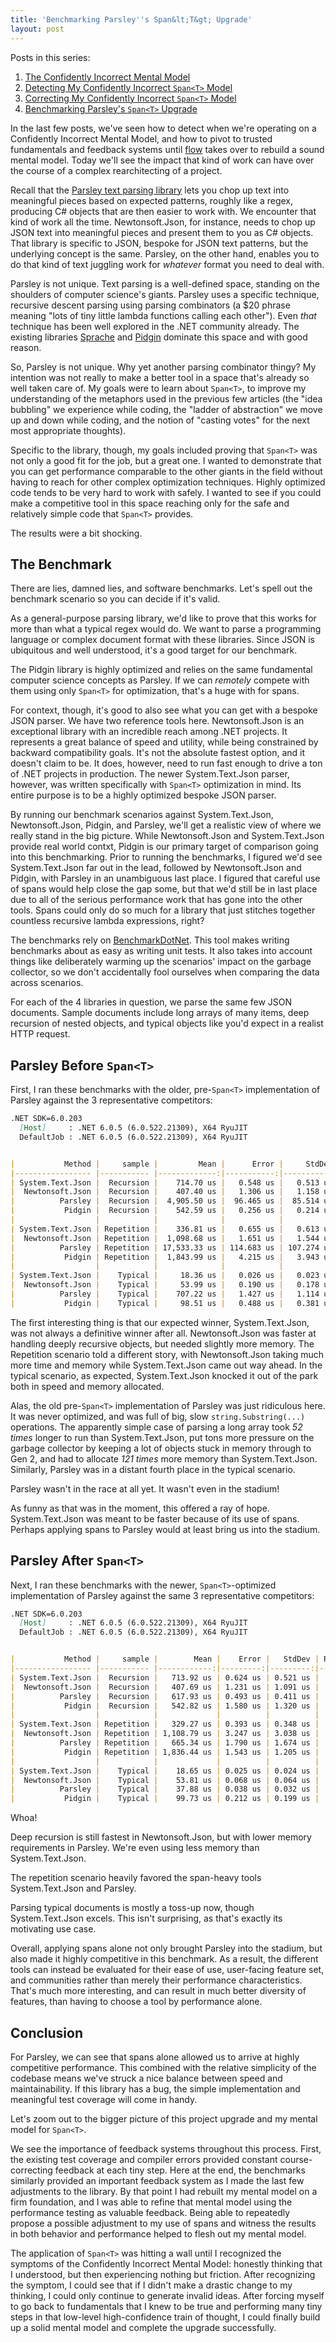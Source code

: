 ```yaml
---
title: 'Benchmarking Parsley''s Span&lt;T&gt; Upgrade'
layout: post
---
```

Posts in this series:

1. [The Confidently Incorrect Mental Model](https://patrick.lioi.net/2022/08/08/the-confidently-incorrect-mental-model/)
2. [Detecting My Confidently Incorrect `Span<T>` Model](https://patrick.lioi.net/2022/08/09/detecting-my-confidently-incorrect-span-t-model/)
3. [Correcting My Confidently Incorrect `Span<T>` Model](https://patrick.lioi.net/2022/08/10/correcting-my-confidently-incorrect-span-t-model/)
4. [Benchmarking Parsley's `Span<T>` Upgrade](https://patrick.lioi.net/2022/08/11/benchmarking-parsley-span-t-upgrade/)

In the last few posts, we've seen how to detect when we're operating on a Confidently Incorrect Mental Model, and how to pivot to trusted fundamentals and feedback systems until [flow](https://en.wikipedia.org/wiki/Flow_(psychology)) takes over to rebuild a sound mental model. Today we'll see the impact that kind of work can have over the course of a complex rearchitecting of a project.

Recall that the [Parsley text parsing library](https://github.com/plioi/parsley) lets you chop up text into meaningful pieces based on expected patterns, roughly like a regex, producing C# objects that are then easier to work with. We encounter that kind of work all the time. Newtonsoft.Json, for instance, needs to chop up JSON text into meaningful pieces and present them to you as C# objects. That library is specific to JSON, bespoke for JSON text patterns, but the underlying concept is the same. Parsley, on the other hand, enables you to do that kind of text juggling work for *whatever* format you need to deal with.

Parsley is not unique. Text parsing is a well-defined space, standing on the shoulders of computer science's giants. Parsley uses a specific technique, recursive descent parsing using parsing combinators (a $20 phrase meaning "lots of tiny little lambda functions calling each other"). Even *that* technique has been well explored in the .NET community already. The existing libraries [Sprache](https://github.com/sprache/Sprache) and [Pidgin](https://github.com/benjamin-hodgson/Pidgin) dominate this space and with good reason.

So, Parsley is not unique. Why yet another parsing combinator thingy? My intention was not really to make a better tool in a space that's already so well taken care of. My goals were to learn about `Span<T>`, to improve my understanding of the metaphors used in the previous few articles (the "idea bubbling" we experience while coding, the "ladder of abstraction" we move up and down while coding, and the notion of "casting votes" for the next most appropriate thoughts).

Specific to the library, though, my goals included proving that `Span<T>` was not only a good fit for the job, but a great one. I wanted to demonstrate that you can get performance comparable to the other giants in the field without having to reach for other complex optimization techniques. Highly optimized code tends to be very hard to work with safely. I wanted to see if you could make a competitive tool in this space reaching only for the safe and relatively simple code that `Span<T>` provides.

The results were a bit shocking.

## The Benchmark

There are lies, damned lies, and software benchmarks. Let's spell out the benchmark scenario so you can decide if it's valid.

As a general-purpose parsing library, we'd like to prove that this works for more than what a typical regex would do. We want to parse a programming language or complex document format with these libraries. Since JSON is ubiquitous and well understood, it's a good target for our benchmark.

The Pidgin library is highly optimized and relies on the same fundamental computer science concepts as Parsley. If we can *remotely* compete with them using only `Span<T>` for optimization, that's a huge with for spans.

For context, though, it's good to also see what you can get with a bespoke JSON parser. We have two reference tools here. Newtonsoft.Json is an exceptional library with an incredible reach among .NET projects. It represents a great balance of speed and utility, while being constrained by backward compatibility goals. It's not the absolute fastest option, and it doesn't claim to be. It does, however, need to run fast enough to drive a ton of .NET projects in production. The newer System.Text.Json parser, however, was written specifically with `Span<T>` optimization in mind. Its entire purpose is to be a highly optimized bespoke JSON parser.

By running our benchmark scenarios against System.Text.Json, Newtonsoft.Json, Pidgin, and Parsley, we'll get a realistic view of where we really stand in the big picture. While Newtonsoft.Json and System.Text.Json provide real world contxt, Pidgin is our primary target of comparison going into this benchmarking. Prior to running the benchmarks, I figured we'd see System.Text.Json far out in the lead, followed by Newtonsoft.Json and Pidgin, with Parsley in an unambiguous last place. I figured that careful use of spans would help close the gap some, but that we'd still be in last place due to all of the serious performance work that has gone into the other tools. Spans could only do so much for a library that just stitches together countless recursive lambda expressions, right?

The benchmarks rely on [BenchmarkDotNet](https://github.com/dotnet/BenchmarkDotNet). This tool makes writing benchmarks about as easy as writing unit tests. It also takes into account things like deliberately warming up the scenarios' impact on the garbage collector, so we don't accidentally fool ourselves when comparing the data across scenarios.

For each of the 4 libraries in question, we parse the same few JSON documents. Sample documents include long arrays of many items, deep recursion of nested objects, and typical objects like you'd expect in a realist HTTP request.


## Parsley Before `Span<T>`

First, I ran these benchmarks with the older, pre-`Span<T>` implementation of Parsley against the 3 representative competitors:

```md
.NET SDK=6.0.203
  [Host]     : .NET 6.0.5 (6.0.522.21309), X64 RyuJIT
  DefaultJob : .NET 6.0.5 (6.0.522.21309), X64 RyuJIT


|           Method |     sample |         Mean |      Error |     StdDev | Ratio | RatioSD |     Gen 0 |    Gen 1 |    Gen 2 | Allocated |
|----------------- |----------- |-------------:|-----------:|-----------:|------:|--------:|----------:|---------:|---------:|----------:|
| System.Text.Json |  Recursion |    714.70 us |   0.548 us |   0.513 us |  1.00 |    0.00 |   42.9688 |  41.0156 |  41.0156 |    145 KB |
|  Newtonsoft.Json |  Recursion |    407.40 us |   1.306 us |   1.158 us |  0.57 |    0.00 |   37.5977 |  12.2070 |        - |    181 KB |
|          Parsley |  Recursion |  4,905.50 us |  96.465 us |  85.514 us |  6.86 |    0.12 |  625.0000 | 359.3750 |  78.1250 |  3,286 KB |
|           Pidgin |  Recursion |    542.59 us |   0.256 us |   0.214 us |  0.76 |    0.00 |   55.6641 |   1.9531 |        - |    229 KB |
|                  |            |              |            |            |       |         |           |          |          |           |
| System.Text.Json | Repetition |    336.81 us |   0.655 us |   0.613 us |  1.00 |    0.00 |   24.9023 |   5.8594 |        - |    103 KB |
|  Newtonsoft.Json | Repetition |  1,098.68 us |   1.651 us |   1.544 us |  3.26 |    0.01 |  103.5156 |  50.7813 |        - |    641 KB |
|          Parsley | Repetition | 17,533.33 us | 114.683 us | 107.274 us | 52.06 |    0.32 | 2031.2500 | 718.7500 | 250.0000 | 12,500 KB |
|           Pidgin | Repetition |  1,843.99 us |   4.215 us |   3.943 us |  5.47 |    0.02 |   56.6406 |  25.3906 |        - |    311 KB |
|                  |            |              |            |            |       |         |           |          |          |           |
| System.Text.Json |    Typical |     18.36 us |   0.026 us |   0.023 us |  1.00 |    0.00 |    1.3733 |        - |        - |      6 KB |
|  Newtonsoft.Json |    Typical |     53.99 us |   0.190 us |   0.178 us |  2.94 |    0.01 |    9.7656 |   1.5259 |        - |     40 KB |
|          Parsley |    Typical |    707.22 us |   1.427 us |   1.114 us | 38.53 |    0.09 |  167.9688 |   0.9766 |        - |    689 KB |
|           Pidgin |    Typical |     98.51 us |   0.488 us |   0.381 us |  5.37 |    0.02 |    5.0049 |        - |        - |     21 KB |

```

The first interesting thing is that our expected winner, System.Text.Json, was not always a definitive winner after all. Newtonsoft.Json was faster at handling deeply recursive objects, but needed slightly more memory. The Repetition scenario told a different story, with Newtonsoft.Json taking much more time and memory while System.Text.Json came out way ahead. In the typical scenario, as expected, System.Text.Json knocked it out of the park both in speed and memory allocated.

Alas, the old pre-`Span<T>` implementation of Parsley was just ridiculous here. It was never optimized, and was full of big, slow `string.Substring(...)` operations. The apparently simple case of parsing a long array took *52 times* longer to run than System.Text.Json, put tons more pressure on the garbage collector by keeping a lot of objects stuck in memory through to Gen 2, and had to allocate *121 times* more memory than System.Text.Json. Similarly, Parsley was in a distant fourth place in the typical scenario.

Parsley wasn't in the race at all yet. It wasn't even in the stadium!

As funny as that was in the moment, this offered a ray of hope. System.Text.Json was meant to be faster because of its use of spans. Perhaps applying spans to Parsley would at least bring us into the stadium.


## Parsley After `Span<T>`

Next, I ran these benchmarks with the newer, `Span<T>`-optimized implementation of Parsley against the same 3 representative competitors:

```md
.NET SDK=6.0.203
  [Host]     : .NET 6.0.5 (6.0.522.21309), X64 RyuJIT
  DefaultJob : .NET 6.0.5 (6.0.522.21309), X64 RyuJIT


|           Method |     sample |        Mean |    Error |   StdDev | Ratio |    Gen 0 |   Gen 1 |   Gen 2 | Allocated |
|----------------- |----------- |------------:|---------:|---------:|------:|---------:|--------:|--------:|----------:|
| System.Text.Json |  Recursion |   713.92 us | 0.624 us | 0.521 us |  1.00 |  42.9688 | 41.0156 | 41.0156 |    145 KB |
|  Newtonsoft.Json |  Recursion |   407.69 us | 1.231 us | 1.091 us |  0.57 |  37.5977 | 12.6953 |       - |    181 KB |
|          Parsley |  Recursion |   617.93 us | 0.493 us | 0.411 us |  0.87 |  31.2500 |  0.9766 |       - |    131 KB |
|           Pidgin |  Recursion |   542.82 us | 1.580 us | 1.320 us |  0.76 |  55.6641 |  1.9531 |       - |    229 KB |
|                  |            |             |          |          |       |          |         |         |           |
| System.Text.Json | Repetition |   329.27 us | 0.393 us | 0.348 us |  1.00 |  24.9023 |  5.8594 |       - |    103 KB |
|  Newtonsoft.Json | Repetition | 1,108.79 us | 3.247 us | 3.038 us |  3.37 | 103.5156 | 50.7813 |       - |    641 KB |
|          Parsley | Repetition |   665.34 us | 1.790 us | 1.674 us |  2.02 |  58.5938 | 29.2969 |       - |    326 KB |
|           Pidgin | Repetition | 1,836.44 us | 1.543 us | 1.205 us |  5.58 |  54.6875 | 25.3906 |       - |    311 KB |
|                  |            |             |          |          |       |          |         |         |           |
| System.Text.Json |    Typical |    18.65 us | 0.025 us | 0.024 us |  1.00 |   1.3733 |       - |       - |      6 KB |
|  Newtonsoft.Json |    Typical |    53.81 us | 0.068 us | 0.064 us |  2.88 |   9.7656 |  1.1597 |       - |     40 KB |
|          Parsley |    Typical |    37.88 us | 0.038 us | 0.032 us |  2.03 |   5.6763 |  0.1221 |       - |     23 KB |
|           Pidgin |    Typical |    99.73 us | 0.212 us | 0.199 us |  5.35 |   5.0049 |       - |       - |     20 KB |
```

Whoa! 

Deep recursion is still fastest in Newtonsoft.Json, but with lower memory requirements in Parsley. We're even using less memory than System.Text.Json.

The repetition scenario heavily favored the span-heavy tools System.Text.Json and Parsley.

Parsing typical documents is mostly a toss-up now, though System.Text.Json excels. This isn't surprising, as that's exactly its motivating use case.

Overall, applying spans alone not only brought Parsley into the stadium, but also made it highly competitive in this benchmark. As a result, the different tools can instead be evaluated for their ease of use, user-facing feature set, and communities rather than merely their performance characteristics. That's much more interesting, and can result in much better diversity of features, than having to choose a tool by performance alone.

## Conclusion

For Parsley, we can see that spans alone allowed us to arrive at highly competitive performance. This combined with the relative simplicity of the codebase means we've struck a nice balance between speed and maintainability. If this library has a bug, the simple implementation and meaningful test coverage will come in handy.

Let's zoom out to the bigger picture of this project upgrade and my mental model for `Span<T>`.

We see the importance of feedback systems throughout this process. First, the existing test coverage and compiler errors provided constant course-correcting feedback at each tiny step. Here at the end, the benchmarks similarly provided an important feedback system as I made the last few adjustments to the library. By that point I had rebuilt my mental model on a firm foundation, and I was able to refine that mental model using the performance testing as valuable feedback. Being able to repeatedly propose a possible adjustment to my use of spans and witness the results in both behavior and performance helped to flesh out my mental model.

The application of `Span<T>` was hitting a wall until I recognized the symptoms of the Confidently Incorrect Mental Model: honestly thinking that I understood, but then experiencing nothing but friction. After recognizing the symptom, I could see that if I didn't make a drastic change to my thinking, I could only continue to generate invalid ideas. After forcing myself to go back to fundamentals that I knew to be true and performing many tiny steps in that low-level high-confidence train of thought, I could finally build up a solid mental model and complete the upgrade successfully.
